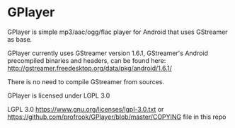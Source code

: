 # GPlayer

GPlayer is simple mp3/aac/ogg/flac player for Android that uses GStreamer as base.

GPlayer currently uses GStreamer version 1.6.1,
GStreamer's Android precompiled binaries and headers, can be found here:
http://gstreamer.freedesktop.org/data/pkg/android/1.6.1/

There is no need to compile GStreamer from sources.

GPlayer is licensed under LGPL 3.0

LGPL 3.0
https://www.gnu.org/licenses/lgpl-3.0.txt 
or 
https://github.com/profrook/GPlayer/blob/master/COPYING file in this repo